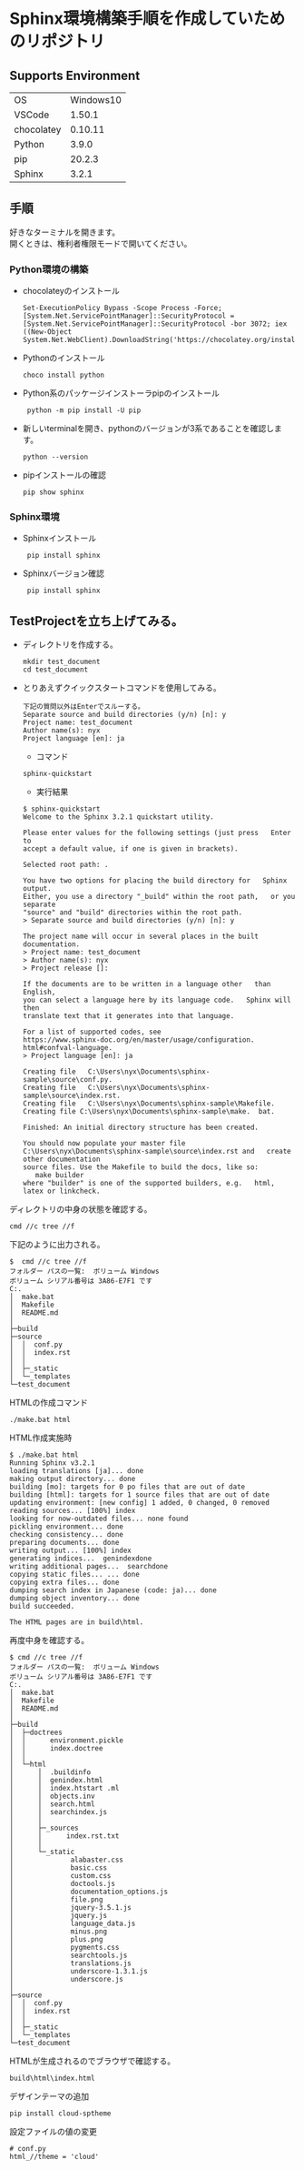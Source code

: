 # Sphinx環境構築手順を作成していためのリポジトリ

## Supports Environment

|||
|--|---------|
|OS|Windows10|
|VSCode|1.50.1|
|chocolatey|0.10.11|
|Python|3.9.0|
|pip|20.2.3|
|Sphinx|3.2.1|

## 手順
好きなターミナルを開きます。  
開くときは、権利者権限モードで開いてください。

### Python環境の構築

- chocolateyのインストール
  ```
  Set-ExecutionPolicy Bypass -Scope Process -Force; [System.Net.ServicePointManager]::SecurityProtocol = [System.Net.ServicePointManager]::SecurityProtocol -bor 3072; iex ((New-Object System.Net.WebClient).DownloadString('https://chocolatey.org/install.ps1'))
  ```

- Pythonのインストール
  ```
  choco install python
  ```

- Python系のパッケージインストーラpipのインストール
  ```
   python -m pip install -U pip
  ```

- 新しいterminalを開き、pythonのバージョンが3系であることを確認します。
  ```
  python --version
  ```

- pipインストールの確認
  ```
  pip show sphinx
  ```

### Sphinx環境
- Sphinxインストール
  ```
   pip install sphinx
  ```
- Sphinxバージョン確認
  ```
   pip install sphinx
  ```

## TestProjectを立ち上げてみる。
- ディレクトリを作成する。
  ```
  mkdir test_document
  cd test_document
  ```

- とりあえずクイックスタートコマンドを使用してみる。  
  ```
  下記の質問以外はEnterでスルーする。
  Separate source and build directories (y/n) [n]: y
  Project name: test_document
  Author name(s): nyx
  Project language [en]: ja
  ```
  - コマンド  
  ```
  sphinx-quickstart
  ```
  - 実行結果
  ```
  $ sphinx-quickstart
  Welcome to the Sphinx 3.2.1 quickstart utility.
  
  Please enter values for the following settings (just press   Enter to
  accept a default value, if one is given in brackets).
  
  Selected root path: .
  
  You have two options for placing the build directory for   Sphinx output.
  Either, you use a directory "_build" within the root path,   or you separate
  "source" and "build" directories within the root path.
  > Separate source and build directories (y/n) [n]: y
  
  The project name will occur in several places in the built   documentation.
  > Project name: test_document
  > Author name(s): nyx
  > Project release []:      
  
  If the documents are to be written in a language other   than English,
  you can select a language here by its language code.   Sphinx will then
  translate text that it generates into that language.
  
  For a list of supported codes, see
  https://www.sphinx-doc.org/en/master/usage/configuration.  html#confval-language.
  > Project language [en]: ja
  
  Creating file   C:\Users\nyx\Documents\sphinx-sample\source\conf.py.
  Creating file   C:\Users\nyx\Documents\sphinx-sample\source\index.rst.
  Creating file   C:\Users\nyx\Documents\sphinx-sample\Makefile.
  Creating file C:\Users\nyx\Documents\sphinx-sample\make.  bat.
  
  Finished: An initial directory structure has been created.
  
  You should now populate your master file   C:\Users\nyx\Documents\sphinx-sample\source\index.rst and   create other documentation
  source files. Use the Makefile to build the docs, like so:
     make builder
  where "builder" is one of the supported builders, e.g.   html, latex or linkcheck.
  ```

ディレクトリの中身の状態を確認する。
```
cmd //c tree //f
```

下記のように出力される。
```
$  cmd //c tree //f
フォルダー パスの一覧:  ボリューム Windows
ボリューム シリアル番号は 3A86-E7F1 です
C:.
│  make.bat
│  Makefile
│  README.md
│
├─build
├─source
│  │  conf.py
│  │  index.rst
│  │
│  ├─_static
│  └─_templates
└─test_document
```




HTMLの作成コマンド
```
./make.bat html
```

HTML作成実施時
```
$ ./make.bat html
Running Sphinx v3.2.1
loading translations [ja]... done
making output directory... done
building [mo]: targets for 0 po files that are out of date
building [html]: targets for 1 source files that are out of date
updating environment: [new config] 1 added, 0 changed, 0 removed
reading sources... [100%] index
looking for now-outdated files... none found
pickling environment... done
checking consistency... done
preparing documents... done
writing output... [100%] index
generating indices...  genindexdone
writing additional pages...  searchdone
copying static files... ... done
copying extra files... done
dumping search index in Japanese (code: ja)... done
dumping object inventory... done
build succeeded.

The HTML pages are in build\html.
```

再度中身を確認する。
```
$ cmd //c tree //f
フォルダー パスの一覧:  ボリューム Windows
ボリューム シリアル番号は 3A86-E7F1 です
C:.
│  make.bat
│  Makefile
│  README.md
│
├─build
│  ├─doctrees
│  │      environment.pickle
│  │      index.doctree
│  │
│  └─html
│      │  .buildinfo
│      │  genindex.html
│      │  index.htstart .ml
│      │  objects.inv
│      │  search.html
│      │  searchindex.js
│      │
│      ├─_sources
│      │      index.rst.txt
│      │
│      └─_static
│              alabaster.css
│              basic.css
│              custom.css
│              doctools.js
│              documentation_options.js
│              file.png
│              jquery-3.5.1.js
│              jquery.js
│              language_data.js
│              minus.png
│              plus.png
│              pygments.css
│              searchtools.js
│              translations.js
│              underscore-1.3.1.js
│              underscore.js
│
├─source
│  │  conf.py
│  │  index.rst
│  │
│  ├─_static
│  └─_templates
└─test_document
```

HTMLが生成されるのでブラウザで確認する。
```
build\html\index.html
```

デザインテーマの追加
```
pip install cloud-sptheme
```

設定ファイルの値の変更
```
# conf.py
html_//theme = 'cloud'
```


